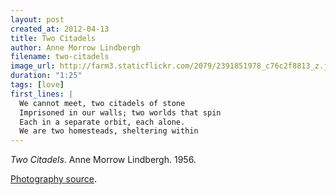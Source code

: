 ```yaml
---
layout: post
created_at: 2012-04-13
title: Two Citadels
author: Anne Morrow Lindbergh
filename: two-citadels
image_url: http://farm3.staticflickr.com/2079/2391851978_c76c2f8813_z.jpg
duration: "1:25"
tags: [love]
first_lines: |
  We cannot meet, two citadels of stone
  Imprisoned in our walls; two worlds that spin
  Each in a separate orbit, each alone.
  We are two homesteads, sheltering within
---
```


_Two Citadels_.  Anne Morrow Lindbergh.  1956.

[Photography source](http://www.flickr.com/photos/grufnik/2391851978/).

